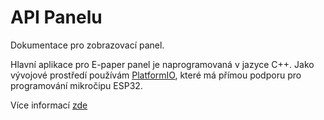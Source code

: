 # API Panelu

Dokumentace pro zobrazovací panel.

Hlavní aplikace pro E-paper panel je naprogramovaná v jazyce C++. Jako vývojové prostředí používám [PlatformIO](https://platformio.org/platformio-ide), které má přímou podporu pro programování mikročipu ESP32.

Více informací [zde](../panel/index.md#software)